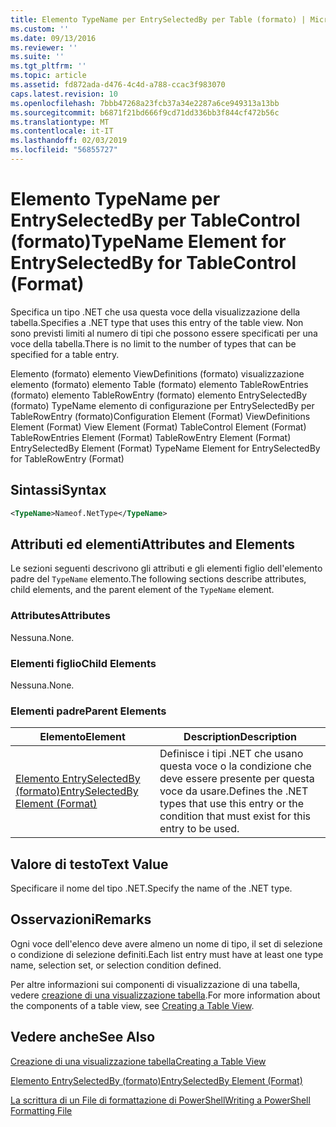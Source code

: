 ```yaml
---
title: Elemento TypeName per EntrySelectedBy per Table (formato) | Microsoft Docs
ms.custom: ''
ms.date: 09/13/2016
ms.reviewer: ''
ms.suite: ''
ms.tgt_pltfrm: ''
ms.topic: article
ms.assetid: fd872ada-d476-4c4d-a788-ccac3f983070
caps.latest.revision: 10
ms.openlocfilehash: 7bbb47268a23fcb37a34e2287a6ce949313a13bb
ms.sourcegitcommit: b6871f21bd666f9cd71dd336bb3f844cf472b56c
ms.translationtype: MT
ms.contentlocale: it-IT
ms.lasthandoff: 02/03/2019
ms.locfileid: "56855727"
---
```

# <a name="typename-element-for-entryselectedby-for-tablecontrol-format"></a><span data-ttu-id="9d738-102">Elemento TypeName per EntrySelectedBy per TableControl (formato)</span><span class="sxs-lookup"><span data-stu-id="9d738-102">TypeName Element for EntrySelectedBy for TableControl (Format)</span></span>

<span data-ttu-id="9d738-103">Specifica un tipo .NET che usa questa voce della visualizzazione della tabella.</span><span class="sxs-lookup"><span data-stu-id="9d738-103">Specifies a .NET type that uses this entry of the table view.</span></span> <span data-ttu-id="9d738-104">Non sono previsti limiti al numero di tipi che possono essere specificati per una voce della tabella.</span><span class="sxs-lookup"><span data-stu-id="9d738-104">There is no limit to the number of types that can be specified for a table entry.</span></span>

<span data-ttu-id="9d738-105">Elemento (formato) elemento ViewDefinitions (formato) visualizzazione elemento (formato) elemento Table (formato) elemento TableRowEntries (formato) elemento TableRowEntry (formato) elemento EntrySelectedBy (formato) TypeName elemento di configurazione per EntrySelectedBy per TableRowEntry (formato)</span><span class="sxs-lookup"><span data-stu-id="9d738-105">Configuration Element (Format) ViewDefinitions Element (Format) View Element (Format) TableControl Element (Format) TableRowEntries Element (Format) TableRowEntry Element (Format) EntrySelectedBy Element (Format) TypeName Element for EntrySelectedBy for TableRowEntry (Format)</span></span>

## <a name="syntax"></a><span data-ttu-id="9d738-106">Sintassi</span><span class="sxs-lookup"><span data-stu-id="9d738-106">Syntax</span></span>

```xml
<TypeName>Nameof.NetType</TypeName>
```

## <a name="attributes-and-elements"></a><span data-ttu-id="9d738-107">Attributi ed elementi</span><span class="sxs-lookup"><span data-stu-id="9d738-107">Attributes and Elements</span></span>

<span data-ttu-id="9d738-108">Le sezioni seguenti descrivono gli attributi e gli elementi figlio dell'elemento padre del `TypeName` elemento.</span><span class="sxs-lookup"><span data-stu-id="9d738-108">The following sections describe attributes, child elements, and the parent element of the `TypeName` element.</span></span>

### <a name="attributes"></a><span data-ttu-id="9d738-109">Attributes</span><span class="sxs-lookup"><span data-stu-id="9d738-109">Attributes</span></span>

<span data-ttu-id="9d738-110">Nessuna.</span><span class="sxs-lookup"><span data-stu-id="9d738-110">None.</span></span>

### <a name="child-elements"></a><span data-ttu-id="9d738-111">Elementi figlio</span><span class="sxs-lookup"><span data-stu-id="9d738-111">Child Elements</span></span>

<span data-ttu-id="9d738-112">Nessuna.</span><span class="sxs-lookup"><span data-stu-id="9d738-112">None.</span></span>

### <a name="parent-elements"></a><span data-ttu-id="9d738-113">Elementi padre</span><span class="sxs-lookup"><span data-stu-id="9d738-113">Parent Elements</span></span>

|<span data-ttu-id="9d738-114">Elemento</span><span class="sxs-lookup"><span data-stu-id="9d738-114">Element</span></span>|<span data-ttu-id="9d738-115">Description</span><span class="sxs-lookup"><span data-stu-id="9d738-115">Description</span></span>|
|-------------|-----------------|
|[<span data-ttu-id="9d738-116">Elemento EntrySelectedBy (formato)</span><span class="sxs-lookup"><span data-stu-id="9d738-116">EntrySelectedBy Element (Format)</span></span>](./entryselectedby-element-for-tablerowentry-for-tablecontrol-format.md)|<span data-ttu-id="9d738-117">Definisce i tipi .NET che usano questa voce o la condizione che deve essere presente per questa voce da usare.</span><span class="sxs-lookup"><span data-stu-id="9d738-117">Defines the .NET types that use this entry or the condition that must exist for this entry to be used.</span></span>|

## <a name="text-value"></a><span data-ttu-id="9d738-118">Valore di testo</span><span class="sxs-lookup"><span data-stu-id="9d738-118">Text Value</span></span>

<span data-ttu-id="9d738-119">Specificare il nome del tipo .NET.</span><span class="sxs-lookup"><span data-stu-id="9d738-119">Specify the name of the .NET type.</span></span>

## <a name="remarks"></a><span data-ttu-id="9d738-120">Osservazioni</span><span class="sxs-lookup"><span data-stu-id="9d738-120">Remarks</span></span>

<span data-ttu-id="9d738-121">Ogni voce dell'elenco deve avere almeno un nome di tipo, il set di selezione o condizione di selezione definiti.</span><span class="sxs-lookup"><span data-stu-id="9d738-121">Each list entry must have at least one type name, selection set, or selection condition defined.</span></span>

<span data-ttu-id="9d738-122">Per altre informazioni sui componenti di visualizzazione di una tabella, vedere [creazione di una visualizzazione tabella](./creating-a-table-view.md).</span><span class="sxs-lookup"><span data-stu-id="9d738-122">For more information about the components of a table view, see [Creating a Table View](./creating-a-table-view.md).</span></span>

## <a name="see-also"></a><span data-ttu-id="9d738-123">Vedere anche</span><span class="sxs-lookup"><span data-stu-id="9d738-123">See Also</span></span>

[<span data-ttu-id="9d738-124">Creazione di una visualizzazione tabella</span><span class="sxs-lookup"><span data-stu-id="9d738-124">Creating a Table View</span></span>](./creating-a-table-view.md)

[<span data-ttu-id="9d738-125">Elemento EntrySelectedBy (formato)</span><span class="sxs-lookup"><span data-stu-id="9d738-125">EntrySelectedBy Element (Format)</span></span>](./entryselectedby-element-for-tablerowentry-for-tablecontrol-format.md)

[<span data-ttu-id="9d738-126">La scrittura di un File di formattazione di PowerShell</span><span class="sxs-lookup"><span data-stu-id="9d738-126">Writing a PowerShell Formatting File</span></span>](./writing-a-powershell-formatting-file.md)
